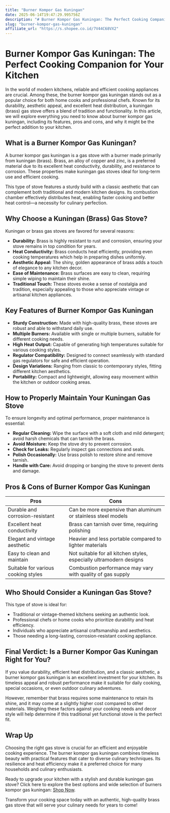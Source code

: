 ```yaml
---
title: "Burner Kompor Gas Kuningan"
date: 2025-06-14T19:47:29.995756Z
description: "# Burner Kompor Gas Kuningan: The Perfect Cooking Companion for Your Kitchen..."
slug: "burner-kompor-gas-kuningan"
affiliate_url: "https://s.shopee.co.id/7V44C68VX2"
---
```

# Burner Kompor Gas Kuningan: The Perfect Cooking Companion for Your Kitchen

In the world of modern kitchens, reliable and efficient cooking appliances are crucial. Among these, the burner kompor gas kuningan stands out as a popular choice for both home cooks and professional chefs. Known for its durability, aesthetic appeal, and excellent heat distribution, a kuningan (brass) gas stove offers a blend of tradition and functionality. In this article, we will explore everything you need to know about burner kompor gas kuningan, including its features, pros and cons, and why it might be the perfect addition to your kitchen.

## What is a Burner Kompor Gas Kuningan?

A burner kompor gas kuningan is a gas stove with a burner made primarily from kuningan (brass). Brass, an alloy of copper and zinc, is a preferred material due to its excellent heat conductivity, durability, and resistance to corrosion. These properties make kuningan gas stoves ideal for long-term use and efficient cooking.

This type of stove features a sturdy build with a classic aesthetic that can complement both traditional and modern kitchen designs. Its combustion chamber effectively distributes heat, enabling faster cooking and better heat control—a necessity for culinary perfection.

## Why Choose a Kuningan (Brass) Gas Stove?

Kuningan or brass gas stoves are favored for several reasons:

- **Durability:** Brass is highly resistant to rust and corrosion, ensuring your stove remains in top condition for years.
- **Heat Conductivity:** Brass conducts heat efficiently, providing even cooking temperatures which help in preparing dishes uniformly.
- **Aesthetic Appeal:** The shiny, golden appearance of brass adds a touch of elegance to any kitchen decor.
- **Ease of Maintenance:** Brass surfaces are easy to clean, requiring simple wiping to maintain their shine.
- **Traditional Touch:** These stoves evoke a sense of nostalgia and tradition, especially appealing to those who appreciate vintage or artisanal kitchen appliances.

## Key Features of Burner Kompor Gas Kuningan

- **Sturdy Construction:** Made with high-quality brass, these stoves are robust and able to withstand daily use.
- **Multiple Burners:** Available with single or multiple burners, suitable for different cooking needs.
- **High Heat Output:** Capable of generating high temperatures suitable for various cooking styles.
- **Regulator Compatibility:** Designed to connect seamlessly with standard gas regulators for safe and efficient operation.
- **Design Variations:** Ranging from classic to contemporary styles, fitting different kitchen aesthetics.
- **Portability:** Compact and lightweight, allowing easy movement within the kitchen or outdoor cooking areas.

## How to Properly Maintain Your Kuningan Gas Stove

To ensure longevity and optimal performance, proper maintenance is essential:

- **Regular Cleaning:** Wipe the surface with a soft cloth and mild detergent; avoid harsh chemicals that can tarnish the brass.
- **Avoid Moisture:** Keep the stove dry to prevent corrosion.
- **Check for Leaks:** Regularly inspect gas connections and seals.
- **Polish Occasionally:** Use brass polish to restore shine and remove tarnish.
- **Handle with Care:** Avoid dropping or banging the stove to prevent dents and damage.

## Pros & Cons of Burner Kompor Gas Kuningan

| Pros                                           | Cons                                              |
|------------------------------------------------|---------------------------------------------------|
| Durable and corrosion-resistant              | Can be more expensive than aluminum or stainless steel models |
| Excellent heat conductivity                  | Brass can tarnish over time, requiring polishing |
| Elegant and vintage aesthetic                | Heavier and less portable compared to lighter materials |
| Easy to clean and maintain                   | Not suitable for all kitchen styles, especially ultramodern designs |
| Suitable for various cooking styles          | Combustion performance may vary with quality of gas supply |

## Who Should Consider a Kuningan Gas Stove?

This type of stove is ideal for:

- Traditional or vintage-themed kitchens seeking an authentic look.
- Professional chefs or home cooks who prioritize durability and heat efficiency.
- Individuals who appreciate artisanal craftsmanship and aesthetics.
- Those needing a long-lasting, corrosion-resistant cooking appliance.

## Final Verdict: Is a Burner Kompor Gas Kuningan Right for You?

If you value durability, efficient heat distribution, and a classic aesthetic, a burner kompor gas kuningan is an excellent investment for your kitchen. Its timeless appeal and robust performance make it suitable for daily cooking, special occasions, or even outdoor culinary adventures.

However, remember that brass requires some maintenance to retain its shine, and it may come at a slightly higher cost compared to other materials. Weighing these factors against your cooking needs and decor style will help determine if this traditional yet functional stove is the perfect fit.

## Wrap Up

Choosing the right gas stove is crucial for an efficient and enjoyable cooking experience. The burner kompor gas kuningan combines timeless beauty with practical features that cater to diverse culinary techniques. Its resilience and heat efficiency make it a preferred choice for many households and culinary enthusiasts.

Ready to upgrade your kitchen with a stylish and durable kuningan gas stove? Click here to explore the best options and wide selection of burners kompor gas kuningan: [Shop Now](https://s.shopee.co.id/7V44C68VX2).

Transform your cooking space today with an authentic, high-quality brass gas stove that will serve your culinary needs for years to come!